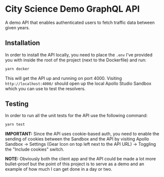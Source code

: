 # City Science Demo GraphQL API

A demo API that enables authenticated users to fetch traffic data between given years.

## Installation

In order to install the API locally, you need to place the `.env` I've provided you with inside the root of the project (next to the Dockerfile) and run:

```bash
yarn docker
```

This will get the API up and running on port 4000. Visiting `http://localhost:4000/` should open up the local Apollo Studio Sandbox which you can use to test the resolvers.

## Testing

In order to run all the unit tests for the API use the following command:

```bash
yarn test
```

**IMPORTANT:** Since the API uses cookie-based auth, you need to enable the sending of cookies between the Sandbox and the API by visiting Apollo Sandbox -> Settings (Gear Icon on top left next to the API URL) -> Toggling the "Include cookies" switch.

**NOTE:** Obviously both the client app and the API could be made a lot more bullet-proof but the point of this project is to serve as a demo and an example of how much I can get done in a day or two.
